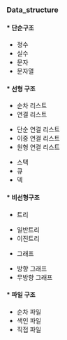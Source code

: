 ### Data_structure


#### * 단순구조
- 정수 
- 실수
- 문자
- 문자열

#### * 선형 구조
- 순차 리스트
- 연결 리스트
+ 단순 연결 리스트
+ 이중 연결 리스트
+ 원형 연결 리스트
- 스택
- 큐
- 덱

#### * 비선형구조
- 트리 
+ 일반트리
+ 이진트리
- 그래프
+ 방향 그래프
+ 무방향 그래프

#### * 파일 구조
- 순차 파일
- 색인 파일
- 직접 파일
